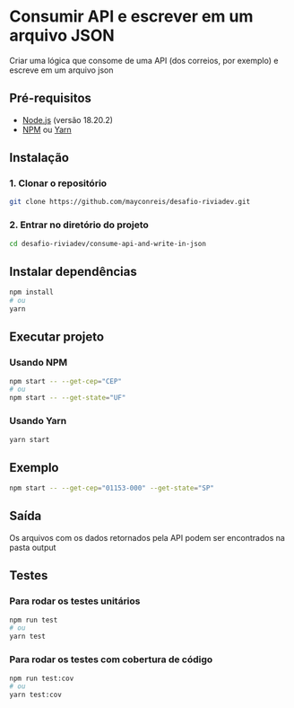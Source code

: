 # Consumir API e escrever em um arquivo JSON

Criar uma lógica que consome de uma API (dos correios, por exemplo)
e escreve em um arquivo json

## Pré-requisitos

- [Node.js](https://nodejs.org/) (versão 18.20.2)
- [NPM](https://www.npmjs.com/) ou [Yarn](https://yarnpkg.com/)

## Instalação

### 1. Clonar o repositório

```bash
git clone https://github.com/mayconreis/desafio-riviadev.git
```

### 2. Entrar no diretório do projeto

```bash
cd desafio-riviadev/consume-api-and-write-in-json
```

## Instalar dependências

```bash
npm install
# ou
yarn
```

## Executar projeto

### Usando NPM

```bash
npm start -- --get-cep="CEP"
# ou
npm start -- --get-state="UF"
```

### Usando Yarn

```bash
yarn start
```

## Exemplo

```bash
npm start -- --get-cep="01153-000" --get-state="SP"
```

## Saída

Os arquivos com os dados retornados pela API podem ser encontrados na pasta output

## Testes

### Para rodar os testes unitários

```bash
npm run test
# ou
yarn test

```

### Para rodar os testes com cobertura de código

```bash
npm run test:cov
# ou
yarn test:cov
```
